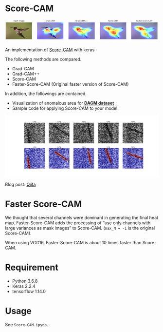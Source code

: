 # Score-CAM

![](./image/sample_output.png)

An implementation of [Score-CAM](https://arxiv.org/abs/1910.01279) with keras

The following methods are compared.

- Grad-CAM
- Grad-CAM++
- Score-CAM
- Faster-Score-CAM (Original faster version of Score-CAM)

In addition, the followings are contained.

- Visualization of anomalous area for [**DAGM dataset**](https://resources.mpi-inf.mpg.de/conference/dagm/2007/prizes.html)
- Sample code for applying Score-CAM to your model.

![](./result/Class6_result_0.png)

Blog post: [Qiita](https://qiita.com/futakuchi0117/items/95c518254185ec5ea485)

# Faster Score-CAM

We thought that several channels were dominant in generating the final heat map. Faster-Score-CAM adds the processing of “use only channels with large variances as mask images” to Score-CAM. (`max_N = -1` is the original Score-CAM). 

When using VGG16, Faster-Score-CAM is about 10 times faster than Score-CAM.

# Requirement

- Python 3.6.8
- Keras 2.2.4
- tensorflow 1.14.0

# Usage

See `Score-CAM.ipynb`.